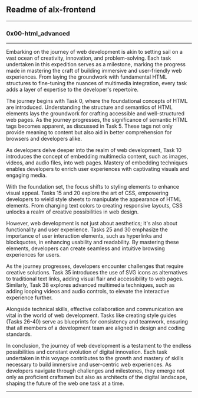 ## Readme of alx-frontend
---

### 0x00-html_advanced
---

Embarking on the journey of web development is akin to setting sail on a vast ocean of creativity, innovation, and problem-solving. Each task undertaken in this expedition serves as a milestone, marking the progress made in mastering the craft of building immersive and user-friendly web experiences. From laying the groundwork with fundamental HTML structures to fine-tuning the nuances of multimedia integration, every task adds a layer of expertise to the developer's repertoire.

The journey begins with Task 0, where the foundational concepts of HTML are introduced. Understanding the structure and semantics of HTML elements lays the groundwork for crafting accessible and well-structured web pages. As the journey progresses, the significance of semantic HTML tags becomes apparent, as discussed in Task 5. These tags not only provide meaning to content but also aid in better comprehension for browsers and developers alike.

As developers delve deeper into the realm of web development, Task 10 introduces the concept of embedding multimedia content, such as images, videos, and audio files, into web pages. Mastery of embedding techniques enables developers to enrich user experiences with captivating visuals and engaging media.

With the foundation set, the focus shifts to styling elements to enhance visual appeal. Tasks 15 and 20 explore the art of CSS, empowering developers to wield style sheets to manipulate the appearance of HTML elements. From changing text colors to creating responsive layouts, CSS unlocks a realm of creative possibilities in web design.

However, web development is not just about aesthetics; it's also about functionality and user experience. Tasks 25 and 30 emphasize the importance of user interaction elements, such as hyperlinks and blockquotes, in enhancing usability and readability. By mastering these elements, developers can create seamless and intuitive browsing experiences for users.

As the journey progresses, developers encounter challenges that require creative solutions. Task 35 introduces the use of SVG icons as alternatives to traditional text links, adding visual flair and accessibility to web pages. Similarly, Task 38 explores advanced multimedia techniques, such as adding looping videos and audio controls, to elevate the interactive experience further.

Alongside technical skills, effective collaboration and communication are vital in the world of web development. Tasks like creating style guides (Tasks 26-40) serve as blueprints for consistency and teamwork, ensuring that all members of a development team are aligned in design and coding standards.

In conclusion, the journey of web development is a testament to the endless possibilities and constant evolution of digital innovation. Each task undertaken in this voyage contributes to the growth and mastery of skills necessary to build immersive and user-centric web experiences. As developers navigate through challenges and milestones, they emerge not only as proficient craftsmen but also as architects of the digital landscape, shaping the future of the web one task at a time.

---

